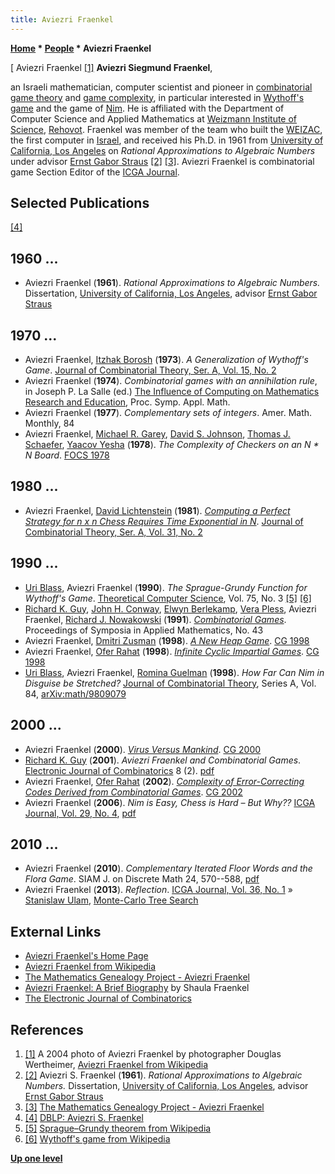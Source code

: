 ```yaml
---
title: Aviezri Fraenkel
---
```

**[Home](Home "Home") * [People](People "People") * Aviezri Fraenkel**

\[ Aviezri Fraenkel <a id="cite-note-1" href="#cite-ref-1">[1]</a>
**Aviezri Siegmund Fraenkel**,

an Israeli mathematician, computer scientist and pioneer in [combinatorial game theory](https://en.wikipedia.org/wiki/Combinatorial_game_theory) and [game complexity](https://en.wikipedia.org/wiki/Game_complexity), in particular interested in [Wythoff's game](https://en.wikipedia.org/wiki/Wythoff%27s_game) and the game of [Nim](https://en.wikipedia.org/wiki/Nim). He is affiliated with the Department of Computer Science and Applied Mathematics at [Weizmann Institute of Science](https://en.wikipedia.org/wiki/Weizmann_Institute_of_Science), [Rehovot](https://en.wikipedia.org/wiki/Rehovot). Fraenkel was member of the team who built the [WEIZAC](https://en.wikipedia.org/wiki/WEIZAC), the first computer in [Israel](https://en.wikipedia.org/wiki/Israel), and received his Ph.D. in 1961 from [University of California, Los Angeles](https://en.wikipedia.org/wiki/University_of_California,_Los_Angeles) on *Rational Approximations to Algebraic Numbers* under advisor [Ernst Gabor Straus](Mathematician#EGStraus "Mathematician") <a id="cite-note-2" href="#cite-ref-2">[2]</a> <a id="cite-note-3" href="#cite-ref-3">[3]</a>. Aviezri Fraenkel is combinatorial game Section Editor of the [ICGA Journal](ICGA_Journal "ICGA Journal").

## Selected Publications

<a id="cite-note-4" href="#cite-ref-4">[4]</a>

## 1960 ...

- Aviezri Fraenkel (**1961**). *Rational Approximations to Algebraic Numbers.* Dissertation, [University of California, Los Angeles](https://en.wikipedia.org/wiki/University_of_California,_Los_Angeles), advisor [Ernst Gabor Straus](Mathematician#EGStraus "Mathematician")

## 1970 ...

- Aviezri Fraenkel, [Itzhak Borosh](Mathematician#IBorosh "Mathematician") (**1973**). *A Generalization of Wythoff's Game*. [Journal of Combinatorial Theory, Ser. A, Vol. 15, No. 2](http://www.informatik.uni-trier.de/~ley/db/journals/jct/jcta15.html#FraenkelB73)
- Aviezri Fraenkel (**1974**). *Combinatorial games with an annihilation rule*, in Joseph P. La Salle (ed.) [The Influence of Computing on Mathematics Research and Education](http://www.ams.org/bookstore-getitem/item=PSAPM-20), Proc. Symp. Appl. Math.
- Aviezri Fraenkel (**1977**). *Complementary sets of integers*. Amer. Math. Monthly, 84
- Aviezri Fraenkel, [Michael R. Garey](Mathematician#MRGarey "Mathematician"), [David S. Johnson](Mathematician#DSJohnson "Mathematician"), [Thomas J. Schaefer](Mathematician#TCSchaefer "Mathematician"), [Yaacov Yesha](Mathematician#YYesha "Mathematician") (**1978**). *The Complexity of Checkers on an N * N Board*. [FOCS 1978](http://www.informatik.uni-trier.de/~ley/db/conf/focs/focs78.html#FraenkelGJSY78)

## 1980 ...

- Aviezri Fraenkel, [David Lichtenstein](http://www.informatik.uni-trier.de/~ley/db/indices/a-tree/l/Lichtenstein:David.html) (**1981**). *[Computing a Perfect Strategy for n x n Chess Requires Time Exponential in N](http://link.springer.com/chapter/10.1007/3-540-10843-2_23)*. [Journal of Combinatorial Theory, Ser. A, Vol. 31, No. 2](http://www.informatik.uni-trier.de/~ley/db/journals/jct/jcta31.html#FraenkelL81)

## 1990 ...

- [Uri Blass](Uri_Blass "Uri Blass"), Aviezri Fraenkel (**1990**). *The Sprague-Grundy Function for Wythoff's Game*. [Theoretical Computer Science](<https://en.wikipedia.org/wiki/Theoretical_Computer_Science_(journal)>), Vol. 75, No. 3 <a id="cite-note-5" href="#cite-ref-5">[5]</a> <a id="cite-note-6" href="#cite-ref-6">[6]</a>
- [Richard K. Guy](Richard_K._Guy "Richard K. Guy"), [John H. Conway](John_H._Conway "John H. Conway"), [Elwyn Berlekamp](Elwyn_Berlekamp "Elwyn Berlekamp"), [Vera Pless](Mathematician#VPless "Mathematician"), Aviezri Fraenkel, [Richard J. Nowakowski](Richard_J._Nowakowski "Richard J. Nowakowski") (**1991**). *[Combinatorial Games](https://www.goodreads.com/book/show/5136619-combinatorial-games)*. Proceedings of Symposia in Applied Mathematics, No. 43
- Aviezri Fraenkel, [Dmitri Zusman](index.php?title=Dmitri_Zusman&action=edit&redlink=1 "Dmitri Zusman (page does not exist)") (**1998**). *[A New Heap Game](http://link.springer.com/chapter/10.1007/3-540-48957-6_13)*. [CG 1998](CG_1998 "CG 1998")
- Aviezri Fraenkel, [Ofer Rahat](index.php?title=Ofer_Rahat&action=edit&redlink=1 "Ofer Rahat (page does not exist)") (**1998**). *[Infinite Cyclic Impartial Games](http://link.springer.com/chapter/10.1007/3-540-48957-6_14)*. [CG 1998](CG_1998 "CG 1998")
- [Uri Blass](Uri_Blass "Uri Blass"), Aviezri Fraenkel, [Romina Guelman](https://dblp.uni-trier.de/pers/hd/g/Guelman:Romina) (**1998**). *How Far Can Nim in Disguise be Stretched?* [Journal of Combinatorial Theory](https://en.wikipedia.org/wiki/Journal_of_Combinatorial_Theory), Series A, Vol. 84, [arXiv:math/9809079](https://arxiv.org/abs/math/9809079)

## 2000 ...

- Aviezri Fraenkel (**2000**). *[Virus Versus Mankind](https://link.springer.com/chapter/10.1007/3-540-45579-5_13)*. [CG 2000](CG_2000 "CG 2000")
- [Richard K. Guy](Richard_K._Guy "Richard K. Guy") (**2001**). *Aviezri Fraenkel and Combinatorial Games*. [Electronic Journal of Combinatorics](https://en.wikipedia.org/wiki/Electronic_Journal_of_Combinatorics) 8 (2). [pdf](http://www.combinatorics.org/Volume_8/PDF/v8i2i2.pdf)
- Aviezri Fraenkel, [Ofer Rahat](index.php?title=Ofer_Rahat&action=edit&redlink=1 "Ofer Rahat (page does not exist)") (**2002**). *[Complexity of Error-Correcting Codes Derived from Combinatorial Games](https://link.springer.com/chapter/10.1007/978-3-540-40031-8_14)*. [CG 2002](CG_2002 "CG 2002")
- Aviezri Fraenkel (**2006**). *Nim is Easy, Chess is Hard – But Why??* [ICGA Journal, Vol. 29, No. 4](ICGA_Journal#29_4 "ICGA Journal"), [pdf](http://www.wisdom.weizmann.ac.il/~fraenkel/Papers/ICGA.pdf)

## 2010 ...

- Aviezri Fraenkel (**2010**). *Complementary Iterated Floor Words and the Flora Game*. SIAM J. on Discrete Math 24, 570--588, [pdf](http://www.wisdom.weizmann.ac.il/~fraenkel/Papers/ComplementaryIteratedFlora.pdf)
- Aviezri Fraenkel (**2013**). *Reflection*. [ICGA Journal, Vol. 36, No. 1](ICGA_Journal#36_1 "ICGA Journal") » [Stanislaw Ulam](Stanislaw_Ulam "Stanislaw Ulam"), [Monte-Carlo Tree Search](Monte-Carlo_Tree_Search "Monte-Carlo Tree Search")

## External Links

- [Aviezri Fraenkel's Home Page](http://www.wisdom.weizmann.ac.il/%7Efraenkel/)
- [Aviezri Fraenkel from Wikipedia](https://en.wikipedia.org/wiki/Aviezri_Fraenkel)
- [The Mathematics Genealogy Project - Aviezri Fraenkel](http://genealogy.math.ndsu.nodak.edu/id.php?id=18990)
- [Aviezri Fraenkel: A Brief Biography](http://www.combinatorics.org/Volume_8/v8i2i1.html) by Shaula Fraenkel
- [The Electronic Journal of Combinatorics](http://www.combinatorics.org/index.html)

## References

1. <a id="cite-ref-1" href="#cite-note-1">[1]</a> A 2004 photo of Aviezri Fraenkel by photographer Douglas Wertheimer, [Aviezri Fraenkel from Wikipedia](https://en.wikipedia.org/wiki/Aviezri_Fraenkel)
1. <a id="cite-ref-2" href="#cite-note-2">[2]</a> Aviezri S. Fraenkel (**1961**). *Rational Approximations to Algebraic Numbers.* Dissertation, [University of California, Los Angeles](https://en.wikipedia.org/wiki/University_of_California,_Los_Angeles), advisor [Ernst Gabor Straus](Mathematician#EGStraus "Mathematician")
1. <a id="cite-ref-3" href="#cite-note-3">[3]</a> [The Mathematics Genealogy Project - Aviezri Fraenkel](http://genealogy.math.ndsu.nodak.edu/id.php?id=18990)
1. <a id="cite-ref-4" href="#cite-note-4">[4]</a> [DBLP: Aviezri S. Fraenkel](http://www.informatik.uni-trier.de/~ley/db/indices/a-tree/f/Fraenkel:Aviezri_S=.html)
1. <a id="cite-ref-5" href="#cite-note-5">[5]</a> [Sprague–Grundy theorem from Wikipedia](https://en.wikipedia.org/wiki/Sprague%E2%80%93Grundy_theorem)
1. <a id="cite-ref-6" href="#cite-note-6">[6]</a> [Wythoff's game from Wikipedia](https://en.wikipedia.org/wiki/Wythoff%27s_game)

**[Up one level](People "People")**

